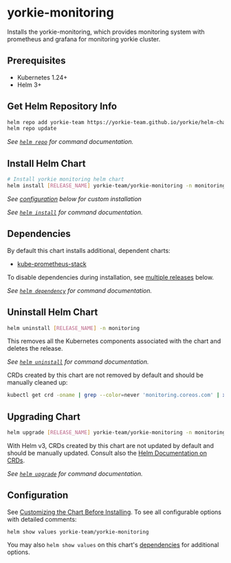 # yorkie-monitoring

Installs the yorkie-monitoring, which provides monitoring system with prometheus and grafana for monitoring yorkie cluster.

## Prerequisites

- Kubernetes 1.24+
- Helm 3+

## Get Helm Repository Info

```bash
helm repo add yorkie-team https://yorkie-team.github.io/yorkie/helm-charts
helm repo update
```

_See [`helm repo`](https://helm.sh/docs/helm/helm_repo/) for command documentation._

## Install Helm Chart

```bash
# Install yorkie monitoring helm chart
helm install [RELEASE_NAME] yorkie-team/yorkie-monitoring -n monitoring --create-namespace
```

_See [configuration](#configuration) below for custom installation_

_See [`helm install`](https://helm.sh/docs/helm/helm_install/) for command documentation._

## Dependencies

By default this chart installs additional, dependent charts:

- [kube-prometheus-stack](https://github.com/prometheus-community/helm-charts/tree/main/charts/kube-prometheus-stack)

To disable dependencies during installation, see [multiple releases](#multiple-releases) below.

_See [`helm dependency`](https://helm.sh/docs/helm/helm_dependency/) for command documentation._

## Uninstall Helm Chart

```bash
helm uninstall [RELEASE_NAME] -n monitoring
```

This removes all the Kubernetes components associated with the chart and deletes the release.

_See [`helm uninstall`](https://helm.sh/docs/helm/helm_uninstall/) for command documentation._

CRDs created by this chart are not removed by default and should be manually cleaned up:

```bash
kubectl get crd -oname | grep --color=never 'monitoring.coreos.com' | xargs kubectl delete
```

## Upgrading Chart

```bash
helm upgrade [RELEASE_NAME] yorkie-team/yorkie-monitoring -n monitoring
```

With Helm v3, CRDs created by this chart are not updated by default and should be manually updated.
Consult also the [Helm Documentation on CRDs](https://helm.sh/docs/chart_best_practices/custom_resource_definitions).

_See [`helm upgrade`](https://helm.sh/docs/helm/helm_upgrade/) for command documentation._

## Configuration

See [Customizing the Chart Before Installing](https://helm.sh/docs/intro/using_helm/#customizing-the-chart-before-installing). To see all configurable options with detailed comments:

```console
helm show values yorkie-team/yorkie-monitoring
```

You may also `helm show values` on this chart's [dependencies](#dependencies) for additional options.

